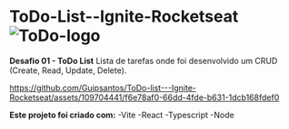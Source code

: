 # ToDo-List--Ignite-Rocketseat ![ToDo-logo](https://github.com/Guipsantos/ToDo-list---Ignite-Rocketseat/assets/109704441/6607ba89-c707-41a1-bcaf-537049428106)


**Desafio 01 - ToDo List**
Lista de tarefas onde foi desenvolvido um CRUD (Create, Read, Update, Delete).

https://github.com/Guipsantos/ToDo-list---Ignite-Rocketseat/assets/109704441/f6e78af0-66dd-4fde-b631-1dcb168fdef0


**Este projeto foi criado com:**
-Vite
-React
-Typescript
-Node
